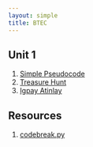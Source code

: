 ```yaml
---
layout: simple
title: BTEC
---
```


## Unit 1

1. [Simple Pseudocode](simple_pseudocode.html)
2. [Treasure Hunt](treasure_hunt.html)
2. [Igpay Atinlay](igpay_atinlay.html)


## Resources

1. [codebreak.py](resources/codebreak.py)